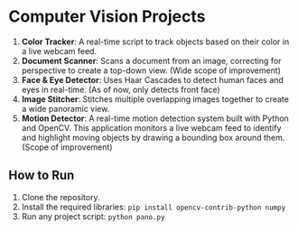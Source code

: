 # Computer Vision Projects

1.  **Color Tracker**: A real-time script to track objects based on their color in a live webcam feed.
2.  **Document Scanner**: Scans a document from an image, correcting for perspective to create a top-down view. (Wide scope of improvement)
3.  **Face & Eye Detector**: Uses Haar Cascades to detect human faces and eyes in real-time. (As of now, only detects front face)
4.  **Image Stitcher**: Stitches multiple overlapping images together to create a wide panoramic view.
5.  **Motion Detector**: A real-time motion detection system built with Python and OpenCV. This application monitors a live webcam feed to identify and highlight moving objects by drawing a bounding box around them. (Scope of improvement)
## How to Run
1. Clone the repository.
2. Install the required libraries: `pip install opencv-contrib-python numpy`
3. Run any project script: `python pano.py`
